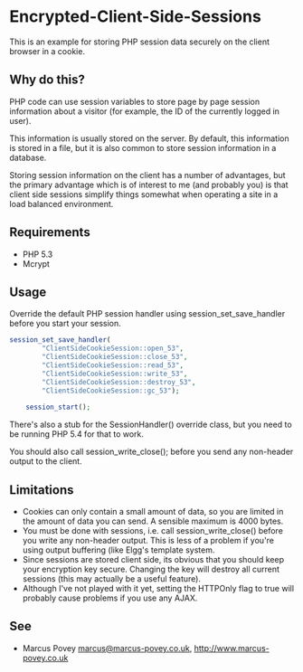 Encrypted-Client-Side-Sessions
==============================

This is an example for storing PHP session data securely on the client browser in a cookie.

Why do this?
------------

PHP code can use session variables to store page by page session information about a visitor (for example, the ID of the currently logged in user).

This information is usually stored on the server. By default, this information is stored in a file, but it is also common to store session information in a database.

Storing session information on the client has a number of advantages, but the primary advantage which is of interest to me (and probably you) is that client side sessions simplify things somewhat when operating a site in a load balanced environment.

Requirements
------------

 * PHP 5.3
 * Mcrypt

Usage
-----

Override the default PHP session handler using session_set_save_handler before you start your session.

```php
session_set_save_handler(
        "ClientSideCookieSession::open_53",
        "ClientSideCookieSession::close_53",
        "ClientSideCookieSession::read_53",
        "ClientSideCookieSession::write_53",
        "ClientSideCookieSession::destroy_53",
        "ClientSideCookieSession::gc_53");
    
    session_start();
```
    
There's also a stub for the SessionHandler() override class, but you need to be running PHP 5.4 for that to work.

You should also call session_write_close(); before you send any non-header output to the client.

Limitations
-----------

 * Cookies can only contain a small amount of data, so you are limited in the amount of data you can send. A sensible maximum is 4000 bytes.
 * You must be done with sessions, i.e. call session_write_close() before you write any non-header output. This is less of a problem if you're using output buffering (like Elgg's template system.
 * Since sessions are stored client side, its obvious that you should keep your encryption key secure. Changing the key will destroy all current sessions (this may actually be a useful feature).
 * Although I've not played with it yet, setting the HTTPOnly flag to true will probably cause problems if you use any AJAX.
 
See
---

 * Marcus Povey <marcus@marcus-povey.co.uk>, http://www.marcus-povey.co.uk
